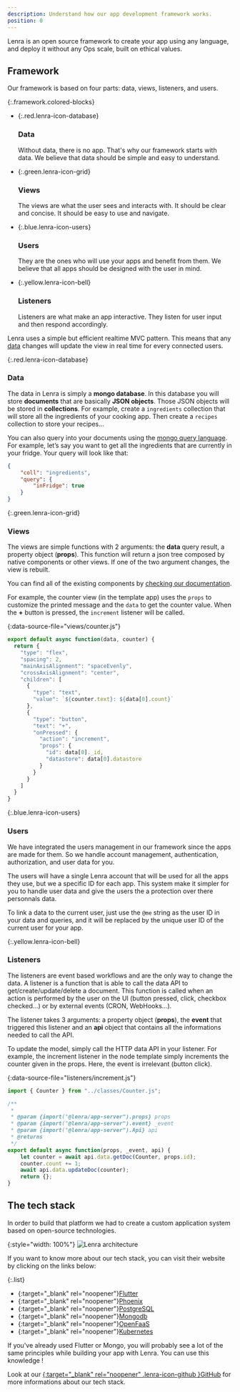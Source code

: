 ```yaml
---
description: Understand how our app development framework works.
position: 0
---
```


Lenra is an open source framework to create your app using any language, and deploy it without any Ops scale, built on ethical values.


## Framework

Our framework is based on four parts: data, views, listeners, and users.


{:.framework.colored-blocks}
- {:.red.lenra-icon-database}

    ### Data
    Without data, there is no app. That's why our framework starts with data. We believe that data should be simple and easy to understand.
- {:.green.lenra-icon-grid}

    ### Views
    The views are what the user sees and interacts with. It should be clear and concise. It should be easy to use and navigate.
- {:.blue.lenra-icon-users}

    ### Users
    They are the ones who will use your apps and benefit from them. We believe that all apps should be designed with the user in mind.
- {:.yellow.lenra-icon-bell}

    ### Listeners
    Listeners are what make an app interactive. They listen for user input and then respond accordingly.
    

Lenra uses a simple but efficient realtime MVC pattern. This means that any [data](#data) changes will update the view in real time for every connected users.

{:.red.lenra-icon-database}
### Data

The data in Lenra is simply a **mongo database**.
In this database you will store **documents** that are basically **JSON objects**.
Those JSON objects will be stored in **collections**.
For example, create a `ingredients` collection that will store all the ingredients of your cooking app.
Then create a `recipes` collection to store your recipes…

You can also query into your documents using the [mongo query language](https://www.mongodb.com/docs/manual/tutorial/query-documents/).
For example, let’s say you want to get all the ingredients that are currently in your fridge.
Your query will look like that: 

```json
{
	"coll": "ingredients",
	"query": {
		"inFridge": true
	}
}
```

{:.green.lenra-icon-grid}
### Views

The views are simple functions with 2 arguments: the **data** query result, a property object (**props**).
This function will return a json tree composed by native components or other views.
If one of the two argument changes, the view is rebuilt.

You can find all of the existing components by [checking our documentation](/references/components-api/).

For example, the counter view (in the template app) uses the `props` to customize the printed message and the `data` to get the counter value.
When the **+** button is pressed, the `increment` listener will be called.

{:data-source-file="views/counter.js"}
```javascript
export default async function(data, counter) {
  return {
    "type": "flex",
    "spacing": 2,
    "mainAxisAlignment": "spaceEvenly",
    "crossAxisAlignment": "center",
    "children": [
      {
        "type": "text",
        "value": `${counter.text}: ${data[0].count}`
      },
      {
        "type": "button",
        "text": "+",
        "onPressed": {
          "action": "increment",
          "props": {
            "id": data[0]._id,
            "datastore": data[0].datastore
          }
        }
      }
    ]
  }
}
```

{:.blue.lenra-icon-users}
### Users

We have integrated the users management in our framework since the apps are made for them.
So we handle account management, authentication, authorization, and user data for you.

The users will have a single Lenra account that will be used for all the apps they use, but we a specific ID for each app.
This system make it simpler for you to handle user data and give the users the a protection over there personnals data.

To link a data to the current user, just use the `@me` string as the user ID in your data and queries, and it will be replaced by the unique user ID of the current user for your app.

{:.yellow.lenra-icon-bell}
### Listeners

The listeners are event based workflows and are the only way to change the data.
A listener is a function that is able to call the data API to get/create/update/delete a document.
This function is called when an action is performed by the user on the UI (button pressed, click, checkbox checked…) or by external events (CRON, WebHooks...). 

The listener takes 3 arguments: a property object (**props**), the **event** that triggered this listener and an **api** object that contains all the informations needed to call the API. 

To update the model, simply call the HTTP data API in your listener. For example, the increment listener in the node template simply increments the counter given in the props. Here, the event is irrelevant (button click).

{:data-source-file="listeners/increment.js"}
```javascript
import { Counter } from "../classes/Counter.js";

/**
 * 
 * @param {import("@lenra/app-server").props} props 
 * @param {import("@lenra/app-server").event} _event 
 * @param {import("@lenra/app-server").Api} api
 * @returns 
 */
export default async function(props, _event, api) {
    let counter = await api.data.getDoc(Counter, props.id);
    counter.count += 1;
    await api.data.updateDoc(counter);
    return {};
}
```

## The tech stack

In order to build that platform we had to create a custom application system based on open-source technologies.

{:style="width: 100%"}
![Lenra architecture](/img/architecture.svg)

If you want to know more about our tech stack, you can visit their website by clicking on the links below:

{:.list}
- {:target="_blank" rel="noopener"}[Flutter](https://flutter.dev/)
- {:target="_blank" rel="noopener"}[Phoenix](https://phoenixframework.org/)
- {:target="_blank" rel="noopener"}[PostgreSQL](https://www.postgresql.org/)
- {:target="_blank" rel="noopener"}[Mongodb](https://mongodb.com/)
- {:target="_blank" rel="noopener"}[OpenFaaS](https://www.openfaas.com/)
- {:target="_blank" rel="noopener"}[Kubernetes](https://kubernetes.io/)


If you've already used Flutter or Mongo, you will probably see a lot of the same principles while building your app with Lenra. You can use this knowledge !

Look at our [{:target="_blank" rel="noopener" .lenra-icon-github }GitHub](https://github.com/lenra-io) for more informations about our tech stack.
